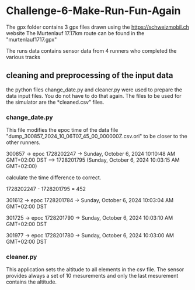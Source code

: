 # Challenge-6-Make-Run-Fun-Again

The gpx folder contains 3 gpx files drawn using the https://schweizmobil.ch website
The Murtenlauf 17.17km route can be found in the "murtenlauf1717.gpx" 

The runs data contains sensor data from 4 runners who completed the various tracks

## cleaning and preprocessing of the input data
the python files change_date.py and cleaner.py were used to prepare the data input files. You do not have to do that again.
The files to be used for the simulator are the *cleaned.csv" files.

### change_date.py
This file modifies the epoc time of the data file "dump_300857_2024_10_06T07_45_00_000000Z.csv.ori" to be closer to the other runners.

300857 -> epoc 1728202247 -> Sunday, October 6, 2024 10:10:48 AM GMT+02:00 DST --> 1728201795 (Sunday, October 6, 2024 10:03:15 AM GMT+02:00)

calculate the time difference to correct. 

1728202247 - 1728201795 = 452

301612 -> epoc 1728201784 -> Sunday, October 6, 2024 10:03:04 AM GMT+02:00 DST

301725 -> epoc 1728201790 -> Sunday, October 6, 2024 10:03:10 AM GMT+02:00 DST

301977 -> epoc 1728201780 -> Sunday, October 6, 2024 10:03:00 AM GMT+02:00 DST

### cleaner.py
This application sets the altitude to all elements in the csv file. The sensor provides always a set of 10 mesurements and only the last mesurement contains the altitude.